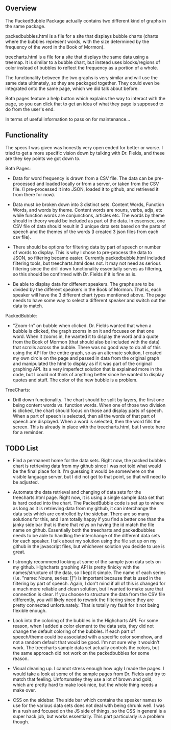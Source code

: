 ## Overview

The PackedBubble Package actually contains two different kind of graphs in the same package. 

packedbubbles.html is a file for a site that displays bubble charts (charts where the bubbles represent words, with the size determined by the frequency of the word in the Book of Mormon). 

treecharts.html is a file for a site that displays the same data using a treemap. It is similar to a bubble chart, but instead uses blocks/regions of color instead of bubbles to reflect the frequency as a portion of a whole.

The functionality between the two graphs is very similar and will use the same data ultimately, so they are packaged together. They could even be integrated onto the same page, which we did talk about before.

Both pages feature a help button which explains the way to interact with the page, so you can click that to get an idea of what they page is supposed to do from the user's end.

In terms of useful information to pass on for maintenance...

## Functionality

The specs I was given was honestly very open ended for better or worse. I tried to get a more specific vision down by talking with Dr. Fields, and these are they key points we got down to.

Both Pages:
- Data for word frequency is drawn from a CSV file. The data can be pre-processed and loaded locally or from a server, or taken from the CSV file. (I pre-processed it into JSON, loaded it to github, and retrieved it from there for now).

- Data must be broken down into 3 distinct sets. Content Words, Function Words, and words by theme. Content words are nouns, verbs, adjs, etc while function words are conjunctions, articles etc. The words by theme should in theory would be included as part of the data. In essensce, one CSV file of data should result in 3 unique data sets based on the parts of speech and the themes of the words (I created 3 json files from each csv file).

- There should be options for filtering data by part of speech or number of words to display. This is why I chose to pre-process the data to JSON, so filtering became easier. Currently packedbubble.html included filtering tools, but treecharts.html does not. It may not need as serious filtering since the drill down functionality essentially serves as filtering, so this should be confirmed with Dr. Fields if it is fine as is.

- Be able to display data for different speakers. The graphs are to be divided by the different speakers in the Book of Mormon. That is, each speaker will have the 3 different chart types mentioned above. The page needs to have some way to select a different speaker and switch out the data to match.

PackedBubble:
- "Zoom-In" on bubble when clicked. Dr. Fields wanted that when a bubble is clicked, the graph zooms in on it and focuses on that one word. When it zooms in, he wanted it to display the word and a quote from the Book of Mormon (that should also be included with the data) that scrolls across the bubble. There was no good way to do all of this using the API for the entire graph, so as an alternate solution, I created my own circle on the page and passed in data from the original graph and manipulated the html to display as if it was part of the original graphing API. Its a very imperfect solution that is explained more in the code, but I could not think of anything better since he wanted to display quotes and stuff. The color of the new bubble is a problem.

TreeCharts:
- Drill down functionality. The chart should be split by layers, the first one being content words vs. function words. When one of those two division is clicked, the chart should focus on those and display parts of speech. When a part of speech is selected, then all the words of that part of speech are displayed. When a word is selected, then the word fills the screen. This is already in place with the treecharts.html, but I wrote here for a reminder.

## TODO List
- Find a permanent home for the data sets. Right now, the packed bubbles chart is retrieving data from my github since I was not told what would be the final place for it. I'm guessing it would be somewhere on the visible language server, but I did not get to that point, so that will need to be adjusted. 

- Automate the data retrieval and changing of data sets for the treecharts.html page. Right now, it is using a single sample data set that is hard coded into the chart. The PackedBubble code is set up to where as long as it is retrieving data from my github, it can interchange the data sets which are controlled by the sidebar. There are so many solutions for this, and I am totally happy if you find a better one than the janky side bar that is there that relys on having the id match the file name on github. Essentially both the treecharts and packedbubbles needs to be able to handling the interchange of the different data sets for each speaker. I talk about my solution using the file set up on my github in the javascript files, but whichever solution you decide to use is great. 

- I strongly recommend looking at some of the sample json data sets on my github. Highcharts graphing API is pretty finicky with the names/structure of the data, so I kept it simple. The name of each series (i.e. "name: Nouns, series: []") is important because that is used in the filtering by part of speech. Again, I don't mind if all of this is changed for a much more reliable and clean solution, but I wanted to make sure that connection is clear. If you choose to structure the data from the CSV file differently, you will likely need to rework the filtering since they are pretty connected unfortunately. That is totally my fault for it not being flexible enough.

- Look into the coloring of the bubbles in the Highcharts API. For some reason, when I added a color element to the data sets, they did not change the default coloring of the bubbles. If each part of speech/theme could be associated with a specific color somehow, and not a random default that would be good. I'm not sure why it wouldn't work. The treecharts sample data set actually controls the colors, but the same approach did not work on the packedbubbles for some reason.

- Visual cleaning up. I cannot stress enough how ugly I made the pages. I would take a look at some of the sample pages from Dr. Fields and try to match that feeling. Unfortunatley they use a lot of brown and gold, which are pretty hard to make look nice, but the whole thing needs a make over.

- CSS on the sidebar. The side bar which contains the speaker names to use for the various data sets does not deal with being shrunk well. I was in a rush and focused on the JS side of things, so the CSS in general is a super hack job, but works essentially. This part particularly is a problem though.
